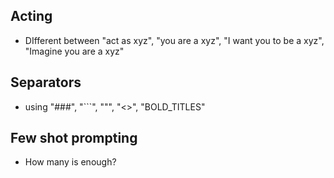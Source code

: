 ## Acting 

- DIfferent between "act as xyz", "you are a xyz", "I want you to be a xyz", "Imagine you are a xyz"

## Separators  

- using "###", "```", """, "<>", "BOLD_TITLES"

## Few shot prompting 

- How many is enough?